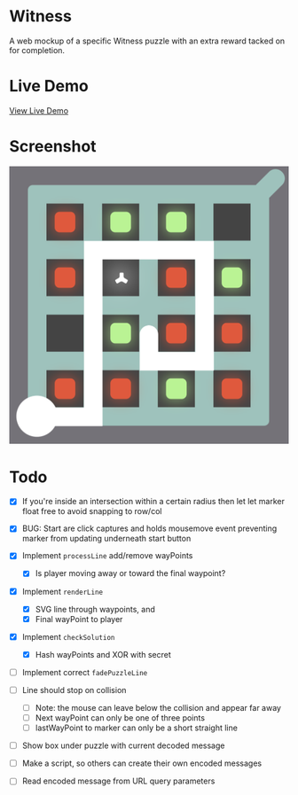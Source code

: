 # Witness

A web mockup of a specific Witness puzzle with an extra reward tacked on for completion.

# Live Demo

[View Live Demo](https://strawstack.github.io/Witness/)

# Screenshot

[![](./screenshot.png)](https://strawstack.github.io/Witness/)

# Todo

- [x] If you're inside an intersection within a certain radius then let let marker float free to avoid snapping to row/col
- [x] BUG: Start are click captures and holds mousemove event preventing marker from updating underneath start button
- [x] Implement `processLine` add/remove wayPoints
    - [x] Is player moving away or toward the final waypoint?
- [x] Implement `renderLine`
    - [x] SVG line through waypoints, and
    - [x] Final wayPoint to player
- [x] Implement `checkSolution`
    - [x] Hash wayPoints and XOR with secret

- [ ] Implement correct `fadePuzzleLine`

- [ ] Line should stop on collision
    - [ ] Note: the mouse can leave below the collision and appear far away
    - [ ] Next wayPoint can only be one of three points
    - [ ] lastWayPoint to marker can only be a short straight line

- [ ] Show box under puzzle with current decoded message

- [ ] Make a script, so others can create their own encoded messages

- [ ] Read encoded message from URL query parameters
